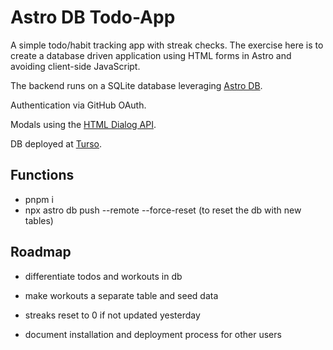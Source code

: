 # Astro DB Todo-App

A simple todo/habit tracking app with streak checks. The exercise here is to create a database driven application using HTML forms in Astro and avoiding client-side JavaScript.

The backend runs on a SQLite database leveraging [Astro DB](https://docs.astro.build/en/guides/astro-db/).

Authentication via GitHub OAuth.

Modals using the [HTML Dialog API](https://developer.mozilla.org/en-US/docs/Web/HTML/Element/dialog).

DB deployed at [Turso](https://docs.turso.tech/introduction).

## Functions

- pnpm i
- npx astro db push --remote --force-reset (to reset the db with new tables)

## Roadmap

- differentiate todos and workouts in db
- make workouts a separate table and seed data

- streaks reset to 0 if not updated yesterday
<!-- - Astro <ClientRouter /> for UI transitions  -->
- document installation and deployment process for other users
